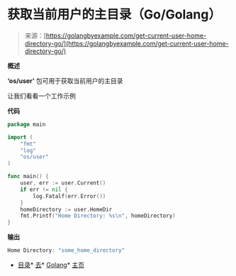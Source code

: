 <!--yml

category: 未分类

date: 2024-10-13 06:17:52

-->

# 获取当前用户的主目录（Go/Golang）

> 来源：[https://golangbyexample.com/get-current-user-home-directory-go/](https://golangbyexample.com/get-current-user-home-directory-go/)

**概述**

**‘os/user’** 包可用于获取当前用户的主目录

让我们看看一个工作示例

**代码**

```go
package main

import (
    "fmt"
    "log"
    "os/user"
)

func main() {
    user, err := user.Current()
    if err != nil {
        log.Fatalf(err.Error())
    }
    homeDirectory := user.HomeDir
    fmt.Printf("Home Directory: %s\n", homeDirectory)
}
```

**输出**

```go
Home Directory: "some_home_directory"
```

+   [目录](https://golangbyexample.com/tag/directory/)*   [去](https://golangbyexample.com/tag/go/)*   [Golang](https://golangbyexample.com/tag/golang/)*   [主页](https://golangbyexample.com/tag/home/)
